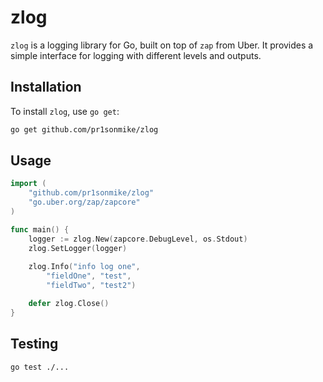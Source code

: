 # zlog

`zlog` is a logging library for Go, built on top of `zap` from Uber. It provides a simple interface for logging with different levels and outputs.

## Installation

To install `zlog`, use `go get`:

```sh
go get github.com/pr1sonmike/zlog
```

## Usage

```go
import (
    "github.com/pr1sonmike/zlog"
    "go.uber.org/zap/zapcore"
)

func main() {
    logger := zlog.New(zapcore.DebugLevel, os.Stdout)
    zlog.SetLogger(logger)
	
	zlog.Info("info log one",
        "fieldOne", "test",
        "fieldTwo", "test2")

    defer zlog.Close()
}
```

## Testing

```sh
go test ./...
```